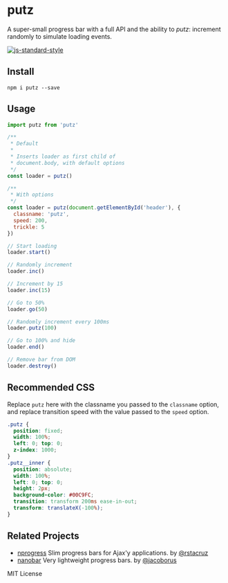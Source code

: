 # putz
A super-small progress bar with a full API and the ability to *putz*: increment randomly to simulate loading events.

[![js-standard-style](https://cdn.rawgit.com/feross/standard/master/badge.svg)](http://standardjs.com)

## Install
```
npm i putz --save
```

## Usage
```javascript
import putz from 'putz'

/**
 * Default
 *
 * Inserts loader as first child of
 * document.body, with default options
 */
const loader = putz()

/**
 * With options
 */
const loader = putz(document.getElementById('header'), {
  classname: 'putz',
  speed: 200,
  trickle: 5
})

// Start loading
loader.start()

// Randomly increment
loader.inc()

// Increment by 15
loader.inc(15)

// Go to 50%
loader.go(50)

// Randomly increment every 100ms
loader.putz(100)

// Go to 100% and hide
loader.end()

// Remove bar from DOM
loader.destroy()
```

## Recommended CSS
Replace `putz` here with the classname you passed to the `classname` option, and replace transition speed with the value passed to the `speed` option.
```css
.putz {
  position: fixed;
  width: 100%;
  left: 0; top: 0;
  z-index: 1000;
}
.putz__inner {
  position: absolute;
  width: 100%;
  left: 0; top: 0;
  height: 2px;
  background-color: #00C9FC;
  transition: transform 200ms ease-in-out; 
  transform: translateX(-100%);
}
```

## Related Projects
- [nprogress](https://github.com/rstacruz/nprogress/) Slim progress bars for Ajax'y applications. by [@rstacruz](https://github.com/rstacruz)
- [nanobar](https://github.com/jacoborus/nanobar) Very lightweight progress bars. by [@jacoborus](https://github.com/jacoborus)

MIT License

